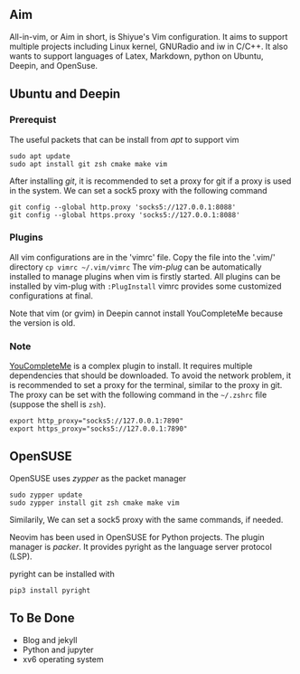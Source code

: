 ## Aim

All-in-vim, or Aim in short, is Shiyue's Vim configuration.
It aims to support multiple projects including Linux kernel, GNURadio and iw in C/C++.
It also wants to support languages of Latex, Markdown, python on Ubuntu, Deepin, and OpenSuse.

## Ubuntu and Deepin

### Prerequist
The useful packets that can be install from *apt* to support vim

    sudo apt update
    sudo apt install git zsh cmake make vim

After installing *git*, it is recommended to set a proxy for git if a proxy is used in the system.
We can set a sock5 proxy with the following command

    git config --global http.proxy 'socks5://127.0.0.1:8088' 
    git config --global https.proxy 'socks5://127.0.0.1:8088' 


### Plugins

All vim configurations are in the 'vimrc' file.
Copy the file into the '.vim/' directory `cp vimrc ~/.vim/vimrc`
The *vim-plug* can be automatically installed to manage plugins when vim is firstly started.
All plugins can be installed by vim-plug with `:PlugInstall`
vimrc provides some customized configurations at final.

Note that vim (or gvim) in Deepin cannot install YouCompleteMe because the version is old.

### Note

[YouCompleteMe](https://github.com/ycm-core/YouCompleteMe) is a complex plugin to install.
It requires multiple dependencies that should be downloaded.
To avoid the network problem, it is recommended to set a proxy for the terminal, similar to the proxy in git.
The proxy can be set with the following command in the `~/.zshrc` file (suppose the shell is `zsh`).

    export http_proxy="socks5://127.0.0.1:7890"
    export https_proxy="socks5://127.0.0.1:7890"

## OpenSUSE

OpenSUSE uses *zypper* as the packet manager

    sudo zypper update
    sudo zypper install git zsh cmake make vim

Similarily, We can set a sock5 proxy with the same commands, if needed.

Neovim has been used in OpenSUSE for Python projects.
The plugin manager is *packer*.
It provides pyright as the language server protocol (LSP).

pyright can be installed with

    pip3 install pyright

## To Be Done

- Blog and jekyll
- Python and jupyter
- xv6 operating system

